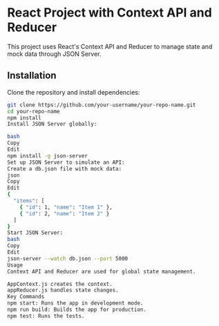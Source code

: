 # React Project with Context API and Reducer

This project uses React's Context API and Reducer to manage state and mock data through JSON Server.

## Installation

Clone the repository and install dependencies:

```bash
git clone https://github.com/your-username/your-repo-name.git
cd your-repo-name
npm install
Install JSON Server globally:

bash
Copy
Edit
npm install -g json-server
Set up JSON Server to simulate an API:
Create a db.json file with mock data:
json
Copy
Edit
{
  "items": [
    { "id": 1, "name": "Item 1" },
    { "id": 2, "name": "Item 2" }
  ]
}
Start JSON Server:
bash
Copy
Edit
json-server --watch db.json --port 5000
Usage
Context API and Reducer are used for global state management.

AppContext.js creates the context.
appReducer.js handles state changes.
Key Commands
npm start: Runs the app in development mode.
npm run build: Builds the app for production.
npm test: Runs the tests.
